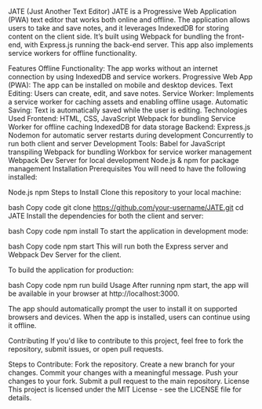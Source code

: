 JATE (Just Another Text Editor)
JATE is a Progressive Web Application (PWA) text editor that works both online and offline. The application allows users to take and save notes, and it leverages IndexedDB for storing content on the client side. It’s built using Webpack for bundling the front-end, with Express.js running the back-end server. This app also implements service workers for offline functionality.

Features
Offline Functionality: The app works without an internet connection by using IndexedDB and service workers.
Progressive Web App (PWA): The app can be installed on mobile and desktop devices.
Text Editing: Users can create, edit, and save notes.
Service Worker: Implements a service worker for caching assets and enabling offline usage.
Automatic Saving: Text is automatically saved while the user is editing.
Technologies Used
Frontend:
HTML, CSS, JavaScript
Webpack for bundling
Service Worker for offline caching
IndexedDB for data storage
Backend:
Express.js
Nodemon for automatic server restarts during development
Concurrently to run both client and server
Development Tools:
Babel for JavaScript transpiling
Webpack for bundling
Workbox for service worker management
Webpack Dev Server for local development
Node.js & npm for package management
Installation
Prerequisites
You will need to have the following installed:

Node.js
npm
Steps to Install
Clone this repository to your local machine:

bash
Copy code
git clone https://github.com/your-username/JATE.git
cd JATE
Install the dependencies for both the client and server:

bash
Copy code
npm install
To start the application in development mode:

bash
Copy code
npm start
This will run both the Express server and Webpack Dev Server for the client.

To build the application for production:

bash
Copy code
npm run build
Usage
After running npm start, the app will be available in your browser at http://localhost:3000.

The app should automatically prompt the user to install it on supported browsers and devices. When the app is installed, users can continue using it offline.

Contributing
If you'd like to contribute to this project, feel free to fork the repository, submit issues, or open pull requests.

Steps to Contribute:
Fork the repository.
Create a new branch for your changes.
Commit your changes with a meaningful message.
Push your changes to your fork.
Submit a pull request to the main repository.
License
This project is licensed under the MIT License - see the LICENSE file for details.
